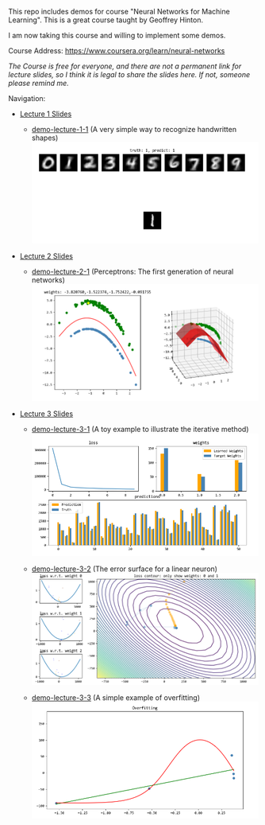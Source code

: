 
This repo includes demos for course "Neural Networks for Machine Learning". This is a great course taught by Geoffrey Hinton.

I am now taking this course and willing to implement some demos.

Course Address:
https://www.coursera.org/learn/neural-networks

_The Course is free for everyone, and there are not a permanent link for lecture slides, so I think it is legal to share the slides here. If not, someone please remind me._

Navigation:

* [Lecture 1 Slides][slide_1]

	* [demo-lecture-1-1][demo-1-1] (A very simple way to recognize handwritten shapes)
		![demo 1-1](/images/demo-lecture-1-1.png)

* [Lecture 2 Slides][slide_2]

	* [demo-lecture-2-1][demo-2-1] (Perceptrons: The first generation of neural networks)
		![demo 2-1](/images/demo-lecture-2-1.png)

* [Lecture 3 Slides][slide_3]

	* [demo-lecture-3-1][demo-3-1] (A toy example to illustrate the iterative method)
		![demo 3-1](/images/demo-lecture-3-1.png)

	* [demo-lecture-3-2][demo-3-2] (The error surface for a linear neuron)
		![demo 3-2](/images/demo-lecture-3-2.png)

	* [demo-lecture-3-3][demo-3-3] (A simple example of overfitting)
		![demo 3-3](/images/demo-lecture-3-3.png)



[slide_1]:/slides/lec1.pdf
[demo-1-1]:/demos/demo-lecture-1-1.py
[slide_2]:/slides/lec2.pdf
[demo-2-1]:/demos/demo-lecture-2-1.py
[slide_3]:/slides/lec3.pdf
[demo-3-1]:/demos/demo-lecture-3-1.py
[demo-3-2]:/demos/demo-lecture-3-2.py
[demo-3-3]:/demos/demo-lecture-3-3.py
